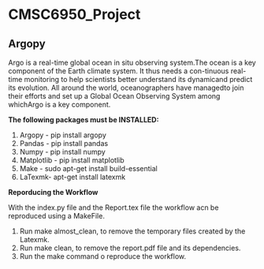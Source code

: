 # CMSC6950_Project

## Argopy

Argo is a real-time global ocean in situ observing system.The ocean is a key component of the Earth climate system.  It thus needs a con-tinuous real-time monitoring to help scientists better understand its dynamicand predict its evolution.  All around the world, oceanographers have managedto join their efforts and set up a Global Ocean Observing System among whichArgo is a key component.<br />

**The following packages must be INSTALLED:**


 1. Argopy -           pip install argopy
 2. Pandas -           pip install pandas
 3. Numpy -            pip install numpy
 4. Matplotlib -       pip install matplotlib
 5. Make -             sudo apt-get install build-essential
 6. LaTexmk-           apt-get install latexmk

**Reporducing the Workflow**

 With the index.py file and the Report.tex file the workflow acn be reproduced using a MakeFile.
 1. Run make almost_clean, to remove the temporary files created by the Latexmk.
 2. Run make clean, to remove the report.pdf file and its dependencies.
 3. Run the make command o reproduce the workflow.
